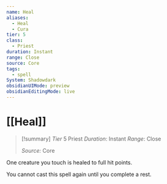```yaml
---
name: Heal
aliases:
  - Heal
  - Cura
tier: 5
class:
  - Priest
duration: Instant
range: Close
source: Core
tags:
  - spell
System: Shadowdark
obsidianUIMode: preview
obsidianEditingMode: live
---
```

# [[Heal]]

>[!summary]
> *Tier* 5
> Priest
> *Duration*: Instant
> *Range*: Close
> 
> *Source:* Core


One creature you touch is healed to full hit points. 

You cannot cast this spell again until you complete a rest.


